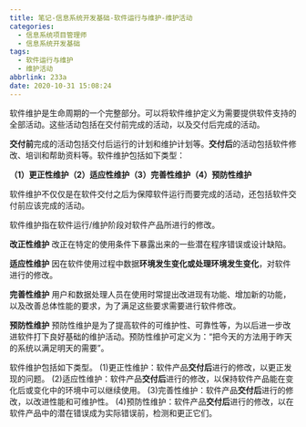 ```yaml
---
title: 笔记-信息系统开发基础-软件运行与维护-维护活动
categories:
  - 信息系统项目管理师
  - 信息系统开发基础
tags:
  - 软件运行与维护
  - 维护活动
abbrlink: 233a
date: 2020-10-31 15:08:24
---
```


软件维护是生命周期的一个完整部分。可以将软件维护定义为需要提供软件支持的全部活动。这些活动包括在交付前完成的活动，以及交付后完成的活动。

**交付前**完成的活动包括交付后运行的计划和维护计划等。**交付后**的活动包括软件修改、培训和帮助资料等。软件维护包括如下类型：

**（1）更正性维护（2）适应性维护（3）完善性维护（4）预防性维护**

软件维护不仅仅是在软件交付之后为保障软件运行而要完成的活动，还包括软件交付前应该完成的活动。

软件维护指在软件运行/维护阶段对软件产品所进行的修改。

**改正性维护**
改正在特定的使用条件下暴露出来的一些潜在程序错误或设计缺陷。

**适应性维护**
因在软件使用过程中数据**环境发生变化或处理环境发生变化**，对软件进行的修改。

**完善性维护**
用户和数据处理人员在使用时常提出改进现有功能、增加新的功能，以及改善总体性能的要求，为了满足这些要求需要进行软件修改。

**预防性维护**
预防性维护是为了提高软件的可维护性、可靠性等，为以后进一步改进软件打下良好基础的维护活动。预防性维护可定义为：“把今天的方法用于昨天的系统以满足明天的需要”。

软件维护包括如下类型。
(1)更正性维护：软件产品**交付后**进行的修改，以更正发现的问题。
(2)适应性维护：软件产品**交付后**进行的修改，以保持软件产品能在变化后或变化中的环境中可以继续使用。
(3)完善性维护：软件产品**交付后**进行的修改，以改进性能和可维护性。
(4)预防性维护：软件产品**交付后**进行的修改，以在软件产品中的潜在错误成为实际错误前，检测和更正它们。
